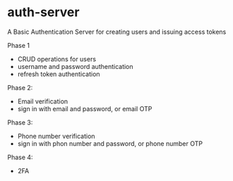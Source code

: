 # auth-server

A Basic Authentication Server for creating users and issuing access tokens

Phase 1
- CRUD operations for users
- username and password authentication 
- refresh token authentication

Phase 2:
- Email verification
- sign in with email and password, or email OTP

Phase 3: 
- Phone number verification
- sign in with phon number and password, or phone number OTP

Phase 4:
- 2FA

